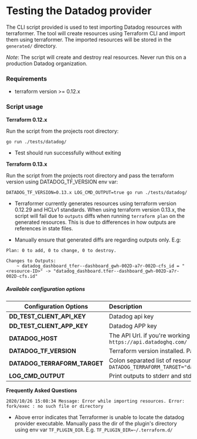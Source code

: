 # Testing the Datadog provider

The CLI script provided is used to test importing Datadog resources with terraformer. The tool will create resources using Terraform CLI and import them using terraformer. The imported resources will be stored in the `generated/` directory.

_Note_: The script will create and destroy real resources. Never run this on a production Datadog organization.

### Requirements

- terraform version >= 0.12.x

### Script usage

**Terraform 0.12.x**

Run the script from the projects root directory:

```
go run ./tests/datadog/
```

- Test should run successfully without exiting

**Terraform 0.13.x**

Run the script from the projects root directory and pass the terraform version using DATADOG_TF_VERSION env var:

```
DATADOG_TF_VERSION=0.13.x LOG_CMD_OUTPUT=true go run ./tests/datadog/
```

- Terraformer currently generates resources using terraform version 0.12.29 and HCLv1 standards. When using terraform version 0.13.x, the script will fail due to `outputs` diffs when running `terraform plan` on the generated resources. This is due to differences in how outputs are references in state files.

- Manually ensure that generated diffs are regarding outputs only. E.g:

```
Plan: 0 to add, 0 to change, 0 to destroy.

Changes to Outputs:
    ~ datadog_dashboard_tfer--dashboard_gwh-002D-a7r-002D-cfs_id = "<resource-ID>" -> "datadog_dashboard.tfer--dashboard_gwh-002D-a7r-002D-cfs.id"
```

##### Available configuration options

| Configuration Options        | Description                                                                                                                                                                                                                                 |
| ---------------------------- | :------------------------------------------------------------------------------------------------------------------------------------------------------------------------------------------------------------------------------------------ |
| **DD_TEST_CLIENT_API_KEY**   | Datadog api key                                                                                                                                                                                                                             |
| **DD_TEST_CLIENT_APP_KEY**   | Datadog APP key                                                                                                                                                                                                                             |
| **DATADOG_HOST**             | The API Url. if you're working with "EU" version of Datadog, use `https://api.datadoghq.eu/`. Default: `https://api.datadoghq.com/`                                                                                                         |
| **DATADOG_TF_VERSION**       | Terraform version installed. Pass the terraform version number if using Terraform version >= 0.13.x                                                                                                                                         |
| **DATADOG_TERRAFORM_TARGET** | Colon separated list of resource addresses to [target](https://www.terraform.io/docs/commands/plan.html#resource-targeting). Example: `DATADOG_TERRAFORM_TARGET="datadog_dashboard.free_dashboard_example:datadog_monitor.monitor_example"` |
| **LOG_CMD_OUTPUT**           | Print outputs to stderr and stdout when running `terraform` commands. Default `false`                                                                                                                                                       |

**Frequently Asked Questions**

```
2020/10/26 15:08:34 Message: Error while importing resources. Error: fork/exec : no such file or directory
```

- Above error indicates that Terraformer is unable to locate the datadog provider executable. Manually pass the dir of the plugin's directory using env var `TF_PLUGIN_DIR`. E.g. `TF_PLUGIN_DIR=~/.terraform.d/`
